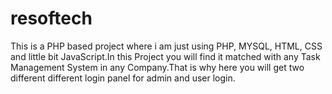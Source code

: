 # resoftech
This is a PHP based project where i am just using PHP, MYSQL, HTML, CSS and  little bit JavaScript.In this Project you will find it matched with any Task Management System in any Company.That is why here you will get two  different different login panel for admin and user login.

